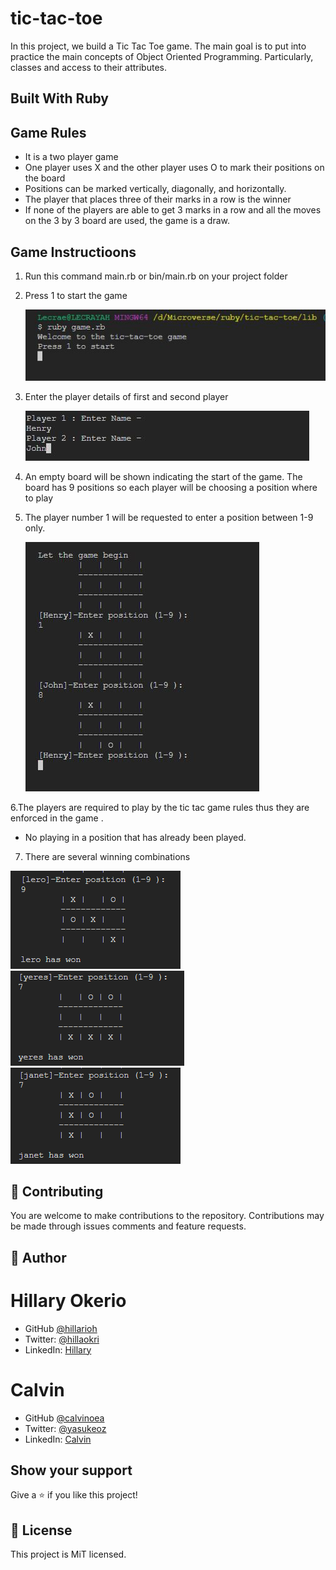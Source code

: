 # tic-tac-toe

In this project, we build a Tic Tac Toe game. The main goal is to put into practice the main concepts of Object Oriented Programming. Particularly, classes and access to their attributes.

## Built With Ruby

## Game Rules

- It is a two player game
- One player uses X and the other player uses O to mark their positions on the board
- Positions can be marked vertically, diagonally, and horizontally.
- The player that places three of their marks in a row is the winner
- If none of the players are able to get 3 marks in a row and all the moves on the 3 by 3 board are used, the game is a draw.



## Game Instructioons

1. Run this command main.rb or bin/main.rb on your project folder
2. Press 1 to start the game

   ![welcome](./welcome.JPG)

3. Enter the player details of first and second player

   ![player](./player.JPG)

4. An empty board will be shown indicating the start of the game. The board has 9 positions so each player will be choosing a position where to play
5. The player number 1 will be requested to enter a position between 1-9 only.

   ![position](./position.JPG)

6.The players are required to play by the tic tac game rules thus they are enforced in the game .

- No playing in a position that has already been played.

7. There are several winning combinations

![diagonal win](./win_d.png)
![Horizontal win](./win_h.png)
![Vertical win](./win_v.png)

## 🤝 Contributing

You are welcome to make contributions to the repository. Contributions may be made through issues comments and feature requests.

## 👤 Author

# Hillary Okerio

- GitHub [@hillarioh](https://github.com/hillarioh/)
- Twitter: [@hillaokri](https://twitter.com/hillaokri)
- LinkedIn: [Hillary](https://www.linkedin.com/in/hillaryokerio/)

# Calvin

- GitHub [@calvinoea](https://github.com/calvinoea/)
- Twitter: [@yasukeoz](https://twitter.com/yasukeoz)
- LinkedIn: [Calvin](https://www.linkedin.com/in/calvin-ebun-amu-9b200017a/)

## Show your support

Give a ⭐️ if you like this project!

## 📝 License

This project is MiT licensed.

